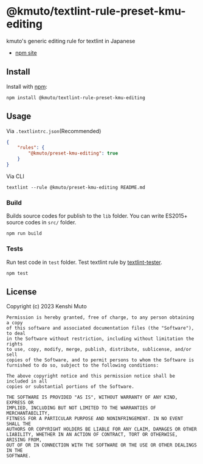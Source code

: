 # @kmuto/textlint-rule-preset-kmu-editing

kmuto's generic editing rule for textlint in Japanese

- [npm site](https://www.npmjs.com/package/@kmuto/textlint-rule-preset-kmu-editing)

## Install

Install with [npm](https://www.npmjs.com/):

    npm install @kmuto/textlint-rule-preset-kmu-editing

## Usage

Via `.textlintrc.json`(Recommended)

```json
{
    "rules": {
        "@kmuto/preset-kmu-editing": true
    }
}
```

Via CLI

```
textlint --rule @kmuto/preset-kmu-editing README.md
```

### Build

Builds source codes for publish to the `lib` folder.
You can write ES2015+ source codes in `src/` folder.

    npm run build

### Tests

Run test code in `test` folder.
Test textlint rule by [textlint-tester](https://github.com/textlint/textlint-tester).

    npm test

## License

Copyright (c) 2023 Kenshi Muto

```
Permission is hereby granted, free of charge, to any person obtaining a copy
of this software and associated documentation files (the "Software"), to deal
in the Software without restriction, including without limitation the rights
to use, copy, modify, merge, publish, distribute, sublicense, and/or sell
copies of the Software, and to permit persons to whom the Software is
furnished to do so, subject to the following conditions:

The above copyright notice and this permission notice shall be included in all
copies or substantial portions of the Software.

THE SOFTWARE IS PROVIDED "AS IS", WITHOUT WARRANTY OF ANY KIND, EXPRESS OR
IMPLIED, INCLUDING BUT NOT LIMITED TO THE WARRANTIES OF MERCHANTABILITY,
FITNESS FOR A PARTICULAR PURPOSE AND NONINFRINGEMENT. IN NO EVENT SHALL THE
AUTHORS OR COPYRIGHT HOLDERS BE LIABLE FOR ANY CLAIM, DAMAGES OR OTHER
LIABILITY, WHETHER IN AN ACTION OF CONTRACT, TORT OR OTHERWISE, ARISING FROM,
OUT OF OR IN CONNECTION WITH THE SOFTWARE OR THE USE OR OTHER DEALINGS IN THE
SOFTWARE.
```
